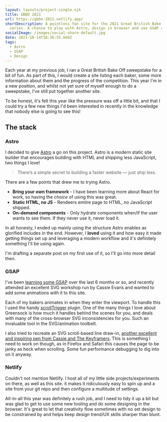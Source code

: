 ```yaml
---
layout: layouts/project-single.njk
title: GBBO 2021
url: https://gbbo-2021.netlify.app/
shortDescription: A pointless fan site for the 2021 Great British Bake Off
  series. A chance to play with Astro, design in browser and use GSAP again.
socialImage: /images/social-share-default.jpg
date: 2021-10-14T18:36:55.660Z
tags:
  - Astro
  - GSAP
  - Design
---
```

Each year at my previous job, I ran a Great British Bake Off sweepstake for a bit of fun. As part of this, I would create a site listing each baker, some more information about them and the progress of the competition. This year I'm in a new position, and whilst not yet sure of myself enough to do a sweepstake, I've still put together another site.

To be honest, it's felt this year like the pressure was off a little bit, and that I could try a few new things I'd been interested in recently in the knowledge that nobody else is going to see this!

## The stack

### Astro
I decided to give [Astro](https://astro.build/) a go on this project. Astro is a modern static site builder that encourages building with HTML and shipping less JavaScript, two things I love!

> There’s a simple secret to building a faster website — just ship less.

There are a few points that drew me to trying Astro.

* **Bring your own framework** - I have been learning more about React for work, so having the _choice_ of using this was great.
* **Static HTML, no JS** - Rendeers emtire page to HTML, no JavaScript shipped.
* **On-demand components** - Only hydrate components when/if the user wants to see them. If they never use it, never load it.

In all honesty, I ended up mainly using the structure Astro enables as glorified includes in the end. However, I **loved** using it and how easy it made getting things set up and leveraging a modern workflow and it's definitely something I'll be using again.

I'm drafting a separate post on my first use of it, so I'll go into more detail then.

### GSAP
I've been [learning some GSAP](https://jamesbateson.co.uk/articles/playing-with-gsap-timelines/) over the last 6 months or so, and recently attended an excellent SVG workshop run by Cassie Evans and wanted to add some animations with it to this site.

Each of my bakers animates in when they enter the viewport. To handle this I used the handy [scrollTrigger](https://greensock.com/scrolltrigger/) plugin. One of the many things I love about Greensock is how much it handles behind the scenes for you, and deals with many of the cross-browser SVG inconsistencies for you. Such an invaluable tool in the SVG/animation toolbelt.

I also tried to recreate an SVG scroll-based line draw-in, [another excellent and inspiring pen from Cassie and The Keyframers](https://codepen.io/team/keyframers/pen/poebgbg). This is something I need to work on though, as in Firefox and Safari this causes the page to be janky as heck when scrolling. Some fun performance debugging to dig into on it anyway.

### Netlify
Couldn't not mention Netlify. I host all of my little side projects/experiments on there, as well as this site. it makes it ridiculously easy to spin up and a site from your git repo and then configure a multitude of settings.

All-in-all this year was definitely a rush job, and I need to tidy it up a bit but was glad to get to use some new tooling and do some designing in the browser. It's great to let that creativity flow sometimes with no set design to be constrained by and helps keep design trend/UX skills sharper than blunt.


